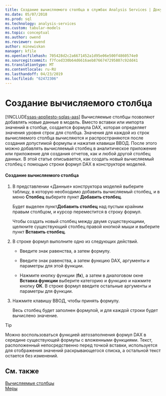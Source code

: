 ```yaml
---
title: Создание вычисляемого столбца в службах Analysis Services | Документация Майкрософт
ms.date: 05/07/2018
ms.prod: sql
ms.technology: analysis-services
ms.custom: tabular-models
ms.topic: conceptual
ms.author: owend
ms.reviewer: owend
author: minewiskan
manager: kfile
ms.openlocfilehash: 705428d2c2a6671452a1d95e06e500f4860574e0
ms.sourcegitcommit: f7fced330b64d6616aeb8766747295807c92dd41
ms.translationtype: MT
ms.contentlocale: ru-RU
ms.lasthandoff: 04/23/2019
ms.locfileid: "62472306"
---
```

# <a name="create-a-calculated-column"></a>Создание вычисляемого столбца
[!INCLUDE[ssas-appliesto-sqlas-aas](../../includes/ssas-appliesto-sqlas-aas.md)]
  Вычисляемые столбцы позволяют добавлять новые данные в модель. Вместо вставки или импорта значений в столбце, создается формула DAX, которая определяет значения уровня строк для столбца. Значения для каждой из строк вычисляемого столбца вычисляются и распространяются после создания допустимой формулы и нажатия клавиши ВВОД. После этого можно добавлять вычисляемый столбец в аналитическое приложение или приложение для создания отчетов, как и любой другой столбец данных. В этой статье описывается, как создать новый вычисляемый столбец с помощью строки формул DAX в конструкторе моделей.  
  
#### <a name="to-create-a-new-calculated-column"></a>Создание вычисляемого столбца  
  
1.  В представлении «Данные» конструктора моделей выберите таблицу, в которую необходимо добавить вычисляемый столбец, и в меню **Столбец** выберите пункт **Добавить столбец**.  
  
     Будет выделен пункт**Добавить столбец** над пустым крайним правым столбцом, и курсор переместится в строку формул.  
  
     Чтобы создать новый столбец между двумя существующими, щелкните существующий столбец правой кнопкой мыши и выберите пункт **Вставить столбец**.  
  
2.  В строке формул выполните одно из следующих действий.  
  
    -   Введите знак равенства, а затем формулу.  
  
    -   Введите знак равенства, а затем функцию DAX, аргументы и параметры для этой функции.  
  
    -   Нажмите кнопку функции (**fx**), а затем в диалоговом окне **Вставка функции** выберите категорию и функцию и нажмите кнопку **ОК**. В строке формул введите остальные аргументы и параметры для функции.  
  
3.  Нажмите клавишу ВВОД, чтобы принять формулу.  
  
     Весь столбец будет заполнен формулой, и для каждой строки будет вычислено значение.  
  
> [!TIP]  
>  Можно воспользоваться функцией автозаполнения формул DAX в середине существующей формулы с вложенными функциями. Текст, расположенный непосредственно перед точкой вставки, используется для отображения значений раскрывающегося списка, а остальной текст остается без изменений.  
  
## <a name="see-also"></a>См. также  
 [Вычисляемые столбцы](../../analysis-services/tabular-models/ssas-calculated-columns.md)   
 [Меры](../../analysis-services/tabular-models/measures-ssas-tabular.md)  
  
  
